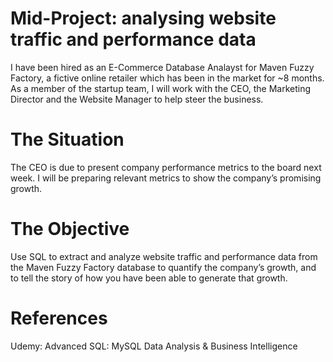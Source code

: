 # Mid-Project: analysing website traffic and performance data
I have been hired as an E-Commerce Database Analayst for Maven Fuzzy Factory, a fictive online retailer which has been in the market for ~8 months. As a member of the startup team, I will work with the CEO, the Marketing Director and the Website Manager to help steer the business.

# The Situation
The CEO is due to present company performance metrics to the board next week. I will be preparing relevant metrics to show the company’s promising growth.

# The Objective
Use SQL to extract and analyze website traffic and performance data from the Maven Fuzzy Factory database to quantify the company’s growth, and to tell the story of how you have been able to generate that growth.

# References
Udemy: Advanced SQL: MySQL Data Analysis & Business Intelligence
